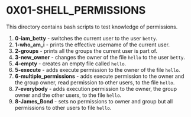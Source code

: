 # 0X01-SHELL_PERMISSIONS
This directory contains bash scripts to test knowledge of permissions.
1. **0-iam_betty** - switches the current user to the user `betty`.
2. **1-who_am_i** - prints the effective username of the current user.
3. **2-groups** - prints all the groups the current user is part of.
4. **3-new_owner** - changes the owner of the file `hello` to the user `betty`.
5. **4-empty** - creates an empty file called `hello`.
6. **5-execute** - adds execute permission to the owner of the file `hello`.
7. **6-multiple_permissions** - adds execute permission to the owner and the group owner, read permission to other users, to the file `hello`.
8. **7-everybody** - adds execution permission to the owner, the group owner and the other users, to the file `hello`.
9. **8-James_Bond** - sets no permissions to owner and group but all permissions to other users to file `hello`.

